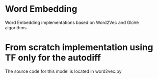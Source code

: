 # Word Embedding

Word Embedding implementations based on Word2Vec and GloVe algorithms

# From scratch implementation using TF only for the autodiff

The source code for this model is located in word2vec.py